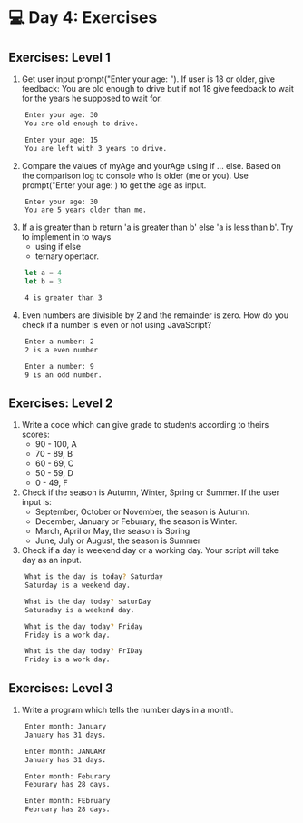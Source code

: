 # 💻 Day 4: Exercises
## Exercises: Level 1
1. Get user input prompt("Enter your age: "). If user is 18 or older, give feedback: You are old enough to drive but if not 18 give feedback to wait for the years he supposed to wait for.
```sh
    Enter your age: 30
    You are old enough to drive.

    Enter your age: 15
    You are left with 3 years to drive.
```
2. Compare the values of myAge and yourAge using if ... else. Based on the comparison log to console who is older (me or you). Use prompt("Enter your age: ) to get the age as input.
```sh
    Enter your age: 30
    You are 5 years older than me.
```
3. If a is greater than b return 'a is greater than b' else 'a is less than b'. Try to implement in to ways
    - using if else
    - ternary opertaor.
```js
    let a = 4
    let b = 3
```

```sh
    4 is greater than 3
```
4. Even numbers are divisible by 2 and the remainder is zero. How do you check if a number is even or not using JavaScript?

```sh
    Enter a number: 2
    2 is a even number

    Enter a number: 9
    9 is an odd number.
```
## Exercises: Level 2
1. Write a code which can give grade to students according to theirs scores:
    - 90 - 100, A
    - 70 - 89, B
    - 60 - 69, C
    - 50 - 59, D
    - 0 - 49, F
2. Check if the season is Autumn, Winter, Spring or Summer. If the user input is:
    - September, October or November, the season is Autumn.
    - December, January or Feburary, the season is Winter.
    - March, April or May, the season is Spring
    - June, July or August, the season is Summer
3. Check if a day is weekend day or a working day. Your script will take day as an input.
```sh
    What is the day is today? Saturday
    Saturday is a weekend day.

    What is the day today? saturDay
    Saturaday is a weekend day.

    What is the day today? Friday
    Friday is a work day.

    What is the day today? FrIDay
    Friday is a work day.
```
## Exercises: Level 3
1. Write a program which tells the number days in a month.
```sh
    Enter month: January
    January has 31 days.

    Enter month: JANUARY
    January has 31 days.

    Enter month: Feburary
    Feburary has 28 days.

    Enter month: FEbruary
    February has 28 days.
```
    